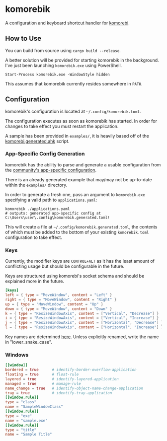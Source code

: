 # komorebik

A configuration and keyboard shortcut handler for [komorebi](https://github.com/LGUG2Z/komorebi/).

## How to Use

You can build from source using `cargo build --release`.

A better solution will be provided for starting komorebik in the background.  I've just been launching `komorebik.exe` using PowerShell.

```shell
Start-Process komorebik.exe -WindowStyle hidden
```

This assumes that komorebik currently resides somewhere in `PATH`.

## Configuration

komorebik's configuration is located at `~/.config/komorebik.toml`.

The configuration executes as soon as komorebik has started.  In order for changes to take effect you must restart the application.

A sample has been provided in `examples/`, it is heavily based off of the [komorebi.generated.ahk](https://github.com/LGUG2Z/komorebi/blob/master/komorebi.generated.ahk) script.

### App-Specific Config Generation

komorebik has the ability to parse and generate a usable configuration from the [community's app-specific configuration](https://github.com/LGUG2Z/komorebi-application-specific-configuration).

There is an already generated example that may/may not be up-to-date within the `examples/` directory.

In order to generate a fresh one, pass an argument to `komorebik.exe` specifying a valid path to `applications.yaml`:

```shell
komorebik ./applications.yaml
# outputs: generated app-specific config at C:\Users\user\.config\komorebik.generated.toml!
```

This will create a file at `~/.config/komorebik.generated.toml`, the contents of which must be added to the bottom of your existing `komorebik.toml` configuration to take effect.

### Keys

Currently, the modifier keys are `CONTROL+ALT` as it has the least amount of conflicting usage but should be configurable in the future.

Keys are structured using komorebi's socket schema and should be explained more in the future.

```toml
[keys]
left = { type = "MoveWindow", content = "Left" }
right = { type = "MoveWindow", content = "Right" }
up = { type = "MoveWindow", content = "Up" }
down = { type = "MoveWindow", content = "Down" }
k = { type = "ResizeWindowAxis", content = ["Vertical", "Decrease"] }
i = { type = "ResizeWindowAxis", content = ["Vertical", "Increase"] }
j = { type = "ResizeWindowAxis", content = ["Horizontal", "Decrease"] }
l = { type = "ResizeWindowAxis", content = ["Horizontal", "Increase"] }
```

Key names are determined [here](src/keyboard.rs).  Unless explicitly renamed, write the name in "lower_snake_case".

### Windows

```toml
[[window]]
bordered = true      # identify-border-overflow-application
floating = true      # float-rule
layered = true       # identify-layered-application
managed = true       # manage-rule
name_change = true   # identify-object-name-change-application
tray = true          # identify-tray-application
[[window.rule]]
type = "class"
name = "SampleWindowClass"
[[window.rule]]
type = "exe"
name = "sample.exe"
[[window.rule]]
type = "title"
name = "Sample Title"
```
